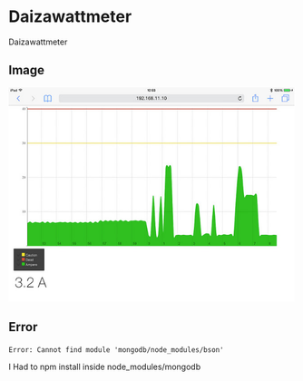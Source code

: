 # Daizawattmeter
Daizawattmeter

## Image
![](https://github.com/DaisukeHirata/Daizawattmeter/raw/images/ipad_safari.jpg)

## Error
`Error: Cannot find module 'mongodb/node_modules/bson'`

I Had to npm install inside node_modules/mongodb